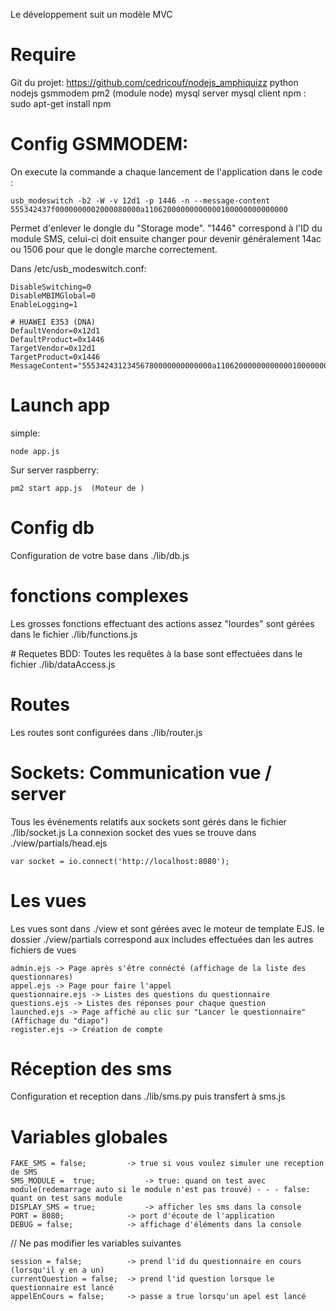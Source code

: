
Le développement suit un modèle MVC

# Require
Git du projet: https://github.com/cedricouf/nodejs_amphiquizz
python
nodejs
gsmmodem
pm2 (module node)
mysql server
mysql client
npm : sudo apt-get install npm

# Config GSMMODEM:
On execute la commande a chaque lancement de l'application dans le code : 

	usb_modeswitch -b2 -W -v 12d1 -p 1446 -n --message-content 555342437f0000000002000080000a11062000000000000100000000000000
Permet d'enlever le dongle du "Storage mode". "1446" correspond à l'ID du module SMS, celui-ci doit ensuite changer pour devenir généralement 14ac ou 1506 pour que le dongle marche correctement.

Dans /etc/usb_modeswitch.conf:

	DisableSwitching=0
	DisableMBIMGlobal=0
	EnableLogging=1

	# HUAWEI E353 (DNA)
	DefaultVendor=0x12d1
	DefaultProduct=0x1446
	TargetVendor=0x12d1
	TargetProduct=0x1446
	MessageContent="55534243123456780000000000000a11062000000000000100000000000000"

# Launch app
simple: 
	
	node app.js
Sur server raspberry: 
	
	pm2 start app.js  (Moteur de )


# Config db
Configuration de votre base dans ./lib/db.js

# fonctions complexes
Les grosses fonctions effectuant des actions assez "lourdes" sont gérées dans le fichier ./lib/functions.js

# Requetes BDD:
Toutes les requêtes à la base sont effectuées dans le fichier ./lib/dataAccess.js

# Routes
Les routes sont configurées dans ./lib/router.js

# Sockets: Communication vue / server
Tous les événements relatifs aux sockets sont gérés dans le fichier ./lib/socket.js
La connexion socket des vues se trouve dans ./view/partials/head.ejs
	
	var socket = io.connect('http://localhost:8080');

# Les vues
Les vues sont dans ./view et sont gérées avec le moteur de template EJS. le dossier ./view/partials correspond aux includes effectuées dan les autres fichiers de vues

	admin.ejs -> Page après s'être connécté (affichage de la liste des questionnares)
	appel.ejs -> Page pour faire l'appel
	questionnaire.ejs -> Listes des questions du questionnaire
	questions.ejs -> Listes des réponses pour chaque question
	launched.ejs -> Page affiché au clic sur "Lancer le questionnaire" (Affichage du "diapo")
	register.ejs -> Création de compte

# Réception des sms
Configuration et reception dans ./lib/sms.py puis transfert à sms.js

# Variables globales
	FAKE_SMS = false; 		  -> true si vous voulez simuler une reception de SMS
	SMS_MODULE =  true; 	  	  -> true: quand on test avec module(redemarrage auto si le module n'est pas trouvé) - - - false: quant on test sans module
	DISPLAY_SMS = true;       	  -> afficher les sms dans la console
	PORT = 8080; 			  -> port d'écoute de l'application
	DEBUG = false; 			  -> affichage d'éléments dans la console

// Ne pas modifier les variables suivantes

	session = false;          -> prend l'id du questionnaire en cours (lorsqu'il y en a un)
	currentQuestion = false;  -> prend l'id question lorsque le questionnaire est lancé
	appelEnCours = false;	  -> passe a true lorsqu'un apel est lancé
